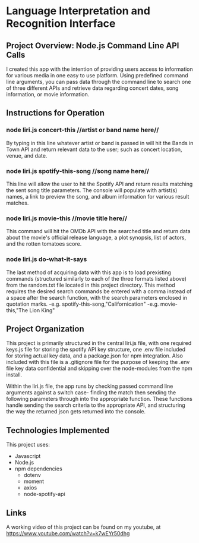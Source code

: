 # Language Interpretation and Recognition Interface

## Project Overview: Node.js Command Line API Calls

I created this app with the intention of providing users access to information for various media in one easy to use platform. Using predefined command line arguments, you can pass data through the command line to search one of three different APIs and retrieve data regarding concert dates, song information, or movie information.

## Instructions for Operation

### node liri.js concert-this //artist or band name here//

By typing in this line whatever artist or band is passed in will hit the Bands in Town API and return relevant data to the user; such as concert location, venue, and date.

### node liri.js spotify-this-song //song name here//

This line will allow the user to hit the Spotify API and return results matching the sent song title parameters. The console will populate with artist(s) names, a link to preview the song, and album information for various result matches.

### node liri.js movie-this //movie title here//

This command will hit the OMDb API with the searched title and return data about the movie's official release language, a plot synopsis, list of actors, and the rotten tomatoes score.

### node liri.js do-what-it-says

The last method of acquiring data with this app is to load prexisting commands (structured similarly to each of the three formats listed above) from the random.txt file located in this project directory. This method requires the desired search commands be entered with a comma instead of a space after the search function, with the search parameters enclosed in quotation marks.
-e.g. spotify-this-song,"Californication"
-e.g. movie-this,"The Lion King"

## Project Organization

This project is primarily structured in the central liri.js file, with one required keys.js file for storing the spotify API key structure, one .env file included for storing actual key data, and a package.json for npm integration. Also included with this file is a .gitignore file for the purpose of keeping the .env file key data confidential and skipping over the node-modules from the npm install.

Within the liri.js file, the app runs by checking passed command line arguments against a switch case- finding the match then sending the following parameters through into the appropriate function. These functions handle sending the search criteria to the appropriate API, and structuring the way the returned json gets returned into the console.

## Technologies Implemented

This project uses:
* Javascript
* Node.js
* npm dependencies
    * dotenv
    * moment
    * axios
    * node-spotify-api

## Links

A working video of this project can be found on my youtube, at https://www.youtube.com/watch?v=k7wEYr50dhg
